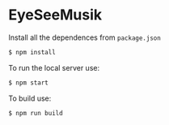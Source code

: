 # EyeSeeMusik

Install all the dependences from `package.json`

```sh
$ npm install 
```

To run the local server use:

```sh
$ npm start
```

To build use:
```sh
$ npm run build
```